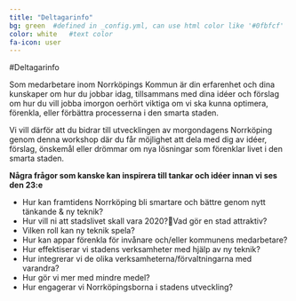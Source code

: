 ```yaml
---
title: "Deltagarinfo"
bg: green  #defined in _config.yml, can use html color like '#0fbfcf'
color: white   #text color
fa-icon: user
---
```


#Deltagarinfo


Som medarbetare inom Norrköpings Kommun är din erfarenhet och dina kunskaper om hur du jobbar idag, tillsammans med dina idéer och förslag om hur du vill jobba imorgon oerhört viktiga om vi ska kunna optimera, förenkla, eller förbättra processerna i den smarta staden.

Vi vill därför att du bidrar till utvecklingen av morgondagens Norrköping genom denna workshop där du får möjlighet att dela med dig av idéer, förslag, önskemål eller drömmar om nya lösningar som förenklar livet i den smarta staden. 

**Några frågor som kanske kan inspirera till tankar och idéer innan vi ses den 23:e**

- Hur kan framtidens Norrköping bli smartare och bättre genom nytt tänkande & ny teknik? 
- Hur vill ni att stadslivet skall vara 2020?Vad gör en stad attraktiv?
- Vilken roll kan ny teknik spela? 
- Hur kan appar förenkla för invånare och/eller kommunens medarbetare? 
- Hur effektiserar vi stadens verksamheter med hjälp av ny teknik?
- Hur integrerar vi de olika verksamheterna/förvaltningarna med varandra?
- Hur gör vi mer med mindre medel?
- Hur engagerar vi Norrköpingsborna i stadens utveckling?